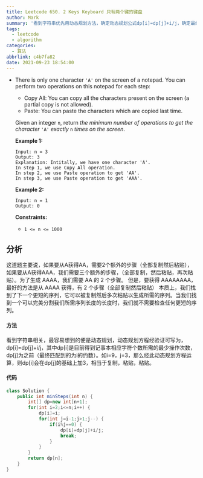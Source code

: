 ```yaml
---
title: Leetcode 650. 2 Keys Keyboard 只有两个键的键盘
author: Mark
summary: '看到字符串优先用动态规划方法，确定动态规划公式dp[i]=dp[j]+i/j，确定最终结果'
tags:
  - leetcode
  - algorithm
categories:
  - 算法
abbrlink: c4b7fa82
date: 2021-09-23 18:54:00
---
```


- There is only one character `'A'` on the screen of a notepad. You can perform two operations on this notepad for each step:

  - Copy All: You can copy all the characters present on the screen (a partial copy is not allowed).
  - Paste: You can paste the characters which are copied last time.

  Given an integer `n`, return *the minimum number of operations to get the character* `'A'` *exactly* `n` *times on the screen*.

   

  **Example 1:**

  ```
  Input: n = 3
  Output: 3
  Explanation: Intitally, we have one character 'A'.
  In step 1, we use Copy All operation.
  In step 2, we use Paste operation to get 'AA'.
  In step 3, we use Paste operation to get 'AAA'.
  ```

  **Example 2:**

  ```
  Input: n = 1
  Output: 0
  ```

   

  **Constraints:**

  - `1 <= n <= 1000`



## 分析

这道题主要说，如果要从A获得AA，需要2个额外的步骤（全部复制然后粘贴），如果要从A获得AAA，我们需要三个额外的步骤，（全部复制，然后粘贴，再次粘贴）。为了生成 AAAA，我们需要 AA 的 2 个步骤。
但是，要获得 AAAAAAAA，最好的方法是从 AAAA 获得，有 2 个步骤（全部复制然后粘贴）
本质上，我们找到了下一个更短的序列，它可以被复制然后多次粘贴以生成所需的序列。当我们找到一个可以完美分割我们所需序列长度的长度时，我们就不需要检查任何更短的序列。



#### 方法

看到字符串相关，最容易想到的便是动态规划，动态规划方程经验证可写为，dp[i]=dp[j]+i/j，其中dp[i]是目前得到记事本相应字符个数所需的最少操作次数，dp[j]为之前（最终匹配到的为i的约数）。如i=9，j=3，那么经此动态规划方程运算，则dp[i]会在dp[j]的基础上加3，相当于复制，粘贴，粘贴。

#### 代码

```java
class Solution {
    public int minSteps(int n) {
        int[] dp=new int[n+1];
        for(int i=2;i<=n;i++) {
            dp[i]=i;
            for(int j=i-1;j>1;j--) {
                if(i%j==0) {
                    dp[i]=dp[j]+i/j;
                    break;
                }
            }
        }
        return dp[n];
    }
}
```

